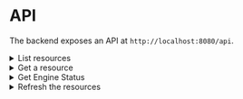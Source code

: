 

# API

The backend exposes an API at `http://localhost:8080/api`.

<details>
<summary>List resources</summary>

| Route | Method |  Description |  Status |
| ------------- | ------------- | ------------- | ------------- |
| [/resources](http://localhost:8080/api/resources)  | POST  | Return list of cloud resources |  :white_check_mark: |


To filter the resources, send a body containing a query.

```js
{
  // set a limit, default is 25, max is 2000 
  "limit": 25,
  //specifies the number of rows to skip before any rows are retrieved
  "offset": 0,
  //filter the resources
  "filter": {
    "type": "ec2.Instance"
    "env": "prod"
  }
  //optional sort
  "sort": ["type"]
}
```

The response contains:

```js
{
  //the total number of resources matching the filter
  "count": 25,
  //the fields available for filtering the resources, their count is updated based on the input query
  //a field can be: a resource type, a region, a tag key
  "fieldGroups": [],
  //the resources matching the input query (paginated)
  "resources": []
}
```

- Examples of requests:
```js
{
  // set a limit, default is 25, max is 100 
  "limit": 25,
  //specifies the number of rows to skip before any rows are retrieved
  "offset": 0,
  //filter the resources
  "filter": {
    "type": "ec2.Instance"
  }
  //optional sort
  "sort": ["type"]
}
```

```shell
curl --location --request POST 'http://localhost:8080/api/resources' \
--header 'Content-Type: application/json' \
--data-raw '{
    "filter": {
        "kubernetes.io/created-for/pv/name": "opta-persistent-0-hellopv-hellopv-k8s-service-0"
    }
}'
```

Example of queries:
```js

//default return all the resources (no payload)
{}

//return resources of type "ec2.Instance" with the tag "team" equals "marketplace"
{
  "filter":{
    "type": "ec2.Instance",
	  "team": "marketplace"
  }
}

//return resources with the tag "team" defined
{
  "filter":{
	  "team": "(not null)"
  }
}

//return resources missing the tag "team"
{
  "filter":{
	  "team": "(missing)"
  }
}

//filter with more than one value for a field using a OR
// will return resources with type=ec2.Volume AND (team="marketplace" OR team="shipping")
{
  "filter":{
    "type":"ec2.Volume",
    "$or": [
      { "team": "marketplace" },
      { "team": "shipping" }
    ]
  } 
}

//Using multiple OR sections
// will return resources with (team="marketplace" OR team="shipping") AND (cluster="dev" OR cluster="prod")  AND (size="large" OR size="medium") 
{
  "filter":{
    "$or": [
      { "team": "marketplace" },
      { "team": "shipping" }
    ],
    "$and": [
      { "$or": [
        { "cluster": "dev" },
        { "cluster": "prod" }
      ] },
      { "$or": [
        { "size": "large" },
        { "size": "medium" }
      ] }
    ]
  }
}

//sort by a field
{
  "filter":{
    "type": "s3.Bucket"
  },
  "sort": ["region"]
}

//The default order for column is ascending order but you can control it with an optional prefix: + or -. + means ascending order, and - means descending order.
//sort by region desc
{
  "filter":{
    "type": "s3.Bucket"
  },
  "sort": ["-region"]
}

//Set a limit: default 25, Max is 100
//return the ec2.Instance with a limit of 10 results
{
  "limit": 10,
  "filter":{
    "type": "ec2.Instance"
  }
}

//used with limit, the offset paramerter specifies the number of rows to skip before any rows are retrieved
//first page: first 10 results
{
  "limit": 10,
  "offset": 0,
  "filter":{
    "type": "ec2.Instance"
  }
}
//second page: next 10 results
{
  "limit": 10,
  "offset": 10,
  "filter":{
    "type": "ec2.Instance"
  }
}

```

- Examples of response:

```js
{
  //the query has 2 results - if pagination is used this number would be unchanged - it's the total number of results
  "count":2,
  //the updated list of fields matching the current query
  "fieldGroups":[
    {
      "name":"core",
      "fields":[
        {
          "name":"region",
          "values":[
            {
              "value":"us-east-1",
              "count":"2"
            },
            {
              "value":"eu-west-3",
              // "-" means that this value is not relevant for current query - filtering on it would have no effect
              "count":"-"
            }
          ],
          "count":2
        },
        {
          "name":"type",
          "values":[
            {
              "value":"ec2.Instance",
              "count":"2"
            },
            {
              "value":"ec2.Volume",
              "count":"-"
            }
          ],
          "count":2
        }
      ]
    },
    {
      "name":"tags",
      "fields":[
        {
          "name":"managed-by",
          "values":[
            {
              "value":"cloudformation",
              "count":"2"
            },
            {
              "value":"terraform",
              "count":"-"
            }
          ],
          "count":2
        },
        {
          "name":"env",
          "values":[
            {
              "value":"prod",
              "count":"1"
            },
            {
              "value":"dev",
              "count":"1"
            }
          ],
          "count":2
        }
      ]
    }
  ],
  //list the resources - if pagination is used only one page would be returned at time
  "resources":[
    {
      "id":"i-05a8cc7c8b7bc4f2d",
      "region":"us-east-1",
      "type":"ec2.Instance",
      "tags":[
        {
          "key":"env",
          "value":"dev"
        },
        {
          "key":"managed-by",
          "value":"cloudformation"
        }
      ],
      "rawData":{
        "AmiLaunchIndex":0,
        "Architecture":"x86_64",
        "BlockDeviceMappings":[
          {
            "DeviceName":"/dev/xvda",
            "Ebs":{
              "AttachTime":"2022-06-16T23:25:00Z",
              "DeleteOnTermination":true,
              "Status":"attached",
              "VolumeId":"vol-0d125183ed4159484"
            }
          }
        ],
        "BootMode":"",
        "ImageId":"ami-032930428bf1abbff",
        "InstanceId":"i-05a8cc7c8b7bc4f2d"
      }
    },
    {
      "id":"i-0695984d3a9256cea",
      "region":"us-east-1",
      "type":"ec2.Instance",
      "tags":[
        {
          "key":"env",
          "value":"dev"
        },
        {
          "key":"managed-by",
          "value":"cloudformation"
        }
      ],
      "rawData":{
        "AmiLaunchIndex":0,
        "Architecture":"x86_64",
        "BlockDeviceMappings":[
          {
            "DeviceName":"/dev/xvda",
            "Ebs":{
              "AttachTime":"2022-06-16T23:25:00Z",
              "DeleteOnTermination":true,
              "Status":"attached",
              "VolumeId":"vol-0f6ee55f46d5b5f65"
            }
          }
        ],
        "BootMode":"",
        "ImageId":"ami-032930428bf1abbff",
        "InstanceId":"i-0695984d3a9256cea"
      },
      "updatedAt":"2022-06-20T14:10:44.679424-07:00"
    }
  ]
}
```


</details>
<details>
<summary>Get a resource</summary>

| Route | Method |  Description |  Status |
| ------------- | ------------- | ------------- | ------------- |
| [/resource](http://localhost:8080/api/resource)  | GET  | Return a resource |  :white_check_mark: |

| Parameters | Description |  Examples |
| ------------- | ------------- | ------------- |
| id  | the resource id  | `id=i-024c4971f7f510c8f` return resource with the id `i-024c4971f7f510c8f`

</details>
<details>
<summary>Get Engine Status</summary>

Returns the Status of the Cloudgrep run.

| Route                                                   | Method | Description              |  Status |
|---------------------------------------------------------| ------------- |--------------------------| ------------- |
| [/enginestatus](http://localhost:8080/api/enginestatus) | GET  | Return the Engine status |  :white_check_mark: |

Sample Responses:
```js
// Engine completed successfully
{
    "runId": "6fd67489-d852-4962-95bc-eea01159993f",
    "eventType": "engine",
    "status": "success",
    "providerName": "",
    "resourceType": "",
    "error": "",
    "createdAt": "2022-06-22T02:54:12.727066+05:30",
    "updatedAt": "2022-06-22T02:54:25.458235+05:30",
    "childEvents": [
        {
            "runId": "6fd67489-d852-4962-95bc-eea01159993f",
            "eventType": "provider",
            "status": "success",
            "providerName": "aws",
            "resourceType": "",
            "error": "",
            "createdAt": "2022-06-22T02:54:12.727395+05:30",
            "updatedAt": "2022-06-22T02:54:13.979699+05:30",
            "childEvents": null
        },
        {
            "runId": "6fd67489-d852-4962-95bc-eea01159993f",
            "eventType": "resource",
            "status": "success",
            "providerName": "AWS Provider for account 693658092572, region us-east-2",
            "resourceType": "ec2.Volume",
            "error": "",
            "createdAt": "2022-06-22T02:54:13.980207+05:30",
            "updatedAt": "2022-06-22T02:54:16.658743+05:30",
            "childEvents": null
        }
    ]
}

// Engine is currently running
{
    "runId": "6fd67489-d852-4962-95bc-eea01159993f",
    "eventType": "engine",
    "status": "failed",
    "providerName": "",
    "resourceType": "",
    "error": "1 error message\n error message",
    "createdAt": "2022-06-22T02:54:12.727066+05:30",
    "updatedAt": "2022-06-22T02:54:25.458235+05:30",
    "childEvents": [
    {
        "runId": "6fd67489-d852-4962-95bc-eea01159993f",
        "eventType": "provider",
        "status": "success",
        "providerName": "aws",
        "resourceType": "",
        "error": "",
        "createdAt": "2022-06-22T02:54:12.727395+05:30",
        "updatedAt": "2022-06-22T02:54:13.979699+05:30",
        "childEvents": null
    },
    {
        "runId": "6fd67489-d852-4962-95bc-eea01159993f",
        "eventType": "resource",
        "status": "failed",
        "providerName": "AWS Provider for account 693658092572, region us-east-2",
        "resourceType": "ec2.Volume",
        "error": "error message",
        "createdAt": "2022-06-22T02:54:13.980207+05:30",
        "updatedAt": "2022-06-22T02:54:16.658743+05:30",
        "childEvents": null
    }
]
}

```

If you need to know when the engine is done running, keep pulling this endpoint until the status is no longer **fetching**.

</details>
<details>
<summary>Refresh the resources</summary>

Trigger the engine to refresh the cloud resources.
Calling this endpoint will returns immediately, the engine will start fetching the resources async.

| Route                                                   | Method | Description              |  Status |
|---------------------------------------------------------| ------------- |--------------------------| ------------- |
| [/refresh](http://localhost:8080/api/refresh) | POST  | Refresh the cloud resources |  :white_check_mark: |

Sample Responses:
```js
// Refresh request acknowledged, the refresh has started.
code: 200
body: {}

// The refresh has already been triggered and is in progress
code: 202
{
  "status":"202",
  "error":"engine is already running"
}

// There was an error
code: 400
{
  "status":"400",
  "error":"can't connect to datastore"
}

```

Once the refreshed is triggered, call **Get Engine Status** API to know if the refresh is done.
</details>
